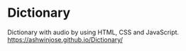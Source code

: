# Dictionary
Dictionary with audio by using HTML, CSS and JavaScript.
https://ashwinjose.github.io/Dictionary/
